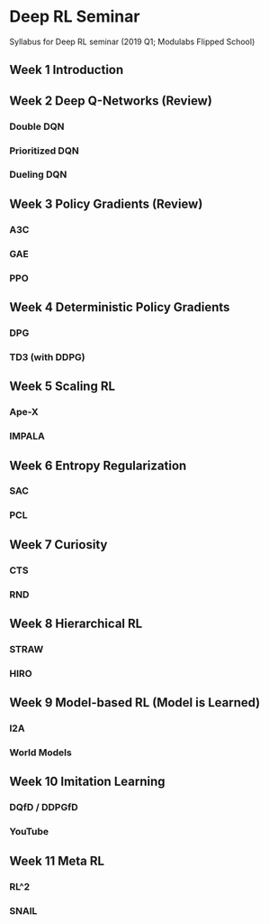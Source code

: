 # Deep RL Seminar

Syllabus for Deep RL seminar (2019 Q1; Modulabs Flipped School)

## Week 1 Introduction

## Week 2 Deep Q-Networks (Review)

### Double DQN

### Prioritized DQN

### Dueling DQN

## Week 3 Policy Gradients (Review)

### A3C

### GAE

### PPO

## Week 4 Deterministic Policy Gradients

### DPG

### TD3 (with DDPG)

## Week 5 Scaling RL

### Ape-X

### IMPALA

## Week 6 Entropy Regularization

### SAC

### PCL

## Week 7 Curiosity

### CTS

### RND

## Week 8 Hierarchical RL

### STRAW

### HIRO

## Week 9 Model-based RL (Model is Learned)

### I2A

### World Models

## Week 10 Imitation Learning

### DQfD / DDPGfD

### YouTube

## Week 11 Meta RL

### RL^2

### SNAIL

